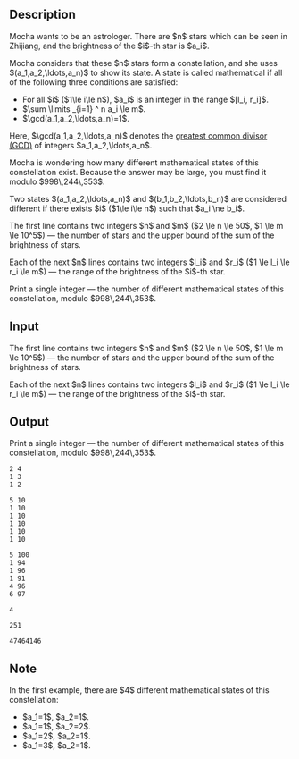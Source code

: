 ## Description

<div><p>Mocha wants to be an astrologer. There are $n$ stars which can be seen in Zhijiang, and the brightness of the $i$-th star is $a_i$. </p><p>Mocha considers that these $n$ stars form a constellation, and she uses $(a_1,a_2,\ldots,a_n)$ to show its state. A state is called <span class="tex-font-style-it">mathematical</span> if all of the following three conditions are satisfied:</p><ul> <li> For all $i$ ($1\le i\le n$), $a_i$ is an integer in the range $[l_i, r_i]$.</li><li> $\sum \limits _{i=1} ^ n a_i \le m$.</li><li> $\gcd(a_1,a_2,\ldots,a_n)=1$.</li></ul> <p>Here, $\gcd(a_1,a_2,\ldots,a_n)$ denotes the <a href="https://en.wikipedia.org/wiki/Greatest_common_divisor">greatest common divisor (GCD)</a> of integers $a_1,a_2,\ldots,a_n$.</p><p>Mocha is wondering how many different mathematical states of this constellation exist. Because the answer may be large, you must find it modulo $998\,244\,353$.</p><p>Two states $(a_1,a_2,\ldots,a_n)$ and $(b_1,b_2,\ldots,b_n)$ are considered different if there exists $i$ ($1\le i\le n$) such that $a_i \ne b_i$.</p></div><div class="input-specification"><p>The first line contains two integers $n$ and $m$ ($2 \le n \le 50$, $1 \le m \le 10^5$) — the number of stars and the upper bound of the sum of the brightness of stars.</p><p>Each of the next $n$ lines contains two integers $l_i$ and $r_i$ ($1 \le l_i \le r_i \le m$) — the range of the brightness of the $i$-th star.</p></div><div class="output-specification"><p>Print a single integer — the number of different mathematical states of this constellation, modulo $998\,244\,353$.</p></div>

## Input

<p>The first line contains two integers $n$ and $m$ ($2 \le n \le 50$, $1 \le m \le 10^5$) — the number of stars and the upper bound of the sum of the brightness of stars.</p><p>Each of the next $n$ lines contains two integers $l_i$ and $r_i$ ($1 \le l_i \le r_i \le m$) — the range of the brightness of the $i$-th star.</p>

## Output

<p>Print a single integer — the number of different mathematical states of this constellation, modulo $998\,244\,353$.</p>





```input1
2 4
1 3
1 2
```




```input2
5 10
1 10
1 10
1 10
1 10
1 10
```




```input3
5 100
1 94
1 96
1 91
4 96
6 97
```




```output1
4
```




```output2
251
```




```output3
47464146
```



## Note

<p>In the first example, there are $4$ different mathematical states of this constellation:</p><ul> <li> $a_1=1$, $a_2=1$.</li><li> $a_1=1$, $a_2=2$.</li><li> $a_1=2$, $a_2=1$.</li><li> $a_1=3$, $a_2=1$.</li></ul>
